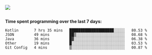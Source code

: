 [![](https://img.shields.io/badge/discord-jonatsp%234844-7289DA?logo=discord)](https://discord.com/users/239510668687048717)

##
**Time spent programming over the last 7 days:**
<!--START_SECTION:waka-->
```text
Kotlin       7 hrs 35 mins   ████████████████████░░░░░   80.53 % 
JSON         49 mins         ██▒░░░░░░░░░░░░░░░░░░░░░░   08.68 % 
Java         36 mins         █▓░░░░░░░░░░░░░░░░░░░░░░░   06.38 % 
Other        19 mins         █░░░░░░░░░░░░░░░░░░░░░░░░   03.53 % 
Git Config   4 mins          ▒░░░░░░░░░░░░░░░░░░░░░░░░   00.87 % 
```
<!--END_SECTION:waka-->
##
